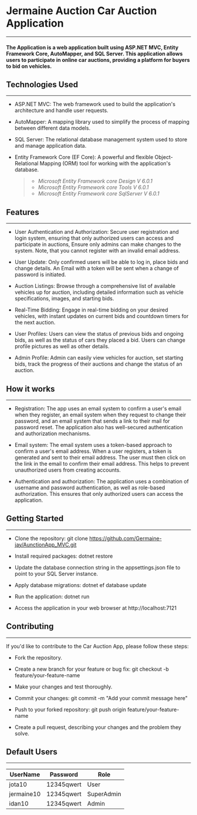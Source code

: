 # Jermaine Auction Car Auction Application
____
#### The Application is a web application built using ASP.NET MVC, Entity Framework Core, AutoMapper, and SQL Server. This application allows users to participate in online car auctions, providing a platform for buyers to bid on vehicles.


## Technologies Used
____
* ASP.NET MVC: The web framework used to build the application's architecture and handle user requests.

* AutoMapper: A mapping library used to simplify the process of mapping between different data models.

* SQL Server: The relational database management system used to store and manage application data.
  
* Entity Framework Core (EF Core): A powerful and flexible Object-Relational Mapping (ORM) tool for working with the application's database.
  > - *Microsoft Entity Framework core Design V 6.0.1*
  > - *Microsoft Entity Framework core Tools V 6.0.1*
  > - *Microsoft Entity Framework core SqlServer V 6.0.1*


## Features
____
* User Authentication and Authorization: Secure user registration and login system, ensuring that only authorized users can access and participate in auctions,
  Ensure only admins can make changes to the system. Note, that you cannot register with an invalid email address.

* User Update: Only confirmed users will be able to log in, place bids and change details. An Email with a token will be sent when a change of password is initiated.

* Auction Listings: Browse through a comprehensive list of available vehicles up for auction, including detailed information such as vehicle specifications, images, and starting bids.

* Real-Time Bidding: Engage in real-time bidding on your desired vehicles, with instant updates on current bids and countdown timers for the next auction.

* User Profiles: Users can view the status of previous bids and ongoing bids, as well as the status of cars they placed a bid. Users can change profile pictures as well as other details.

* Admin Profile: Admin can easily view vehicles for auction, set starting bids, track the progress of their auctions and change the status of an auction.

## How it works
_____
* Registration: The app uses an email system to confirm a user's email when they register, an email system when they request to change their password, and an email system that sends a link to their mail for password reset. The application also has well-secured authentication and authorization mechanisms.
  
* Email system: The email system uses a token-based approach to confirm a user's email address. When a user registers, a token is generated and sent to their email address. The user must then click on the link in the email to confirm their email address. This helps to prevent unauthorized users from creating accounts.
  
* Authentication and authorization: The application uses a combination of username and password authentication, as well as role-based authorization. This ensures that only authorized users can access the application.

## Getting Started
_____
* Clone the repository: git clone https://github.com/Germaine-jay/AunctionApp_MVC.git

* Install required packages: dotnet restore

* Update the database connection string in the appsettings.json file to point to your SQL Server instance.

* Apply database migrations: dotnet ef database update

* Run the application: dotnet run

* Access the application in your web browser at http://localhost:7121


## Contributing
_____
If you'd like to contribute to the Car Auction App, please follow these steps:

* Fork the repository.

* Create a new branch for your feature or bug fix: git checkout -b feature/your-feature-name

* Make your changes and test thoroughly.

* Commit your changes: git commit -m "Add your commit message here"

* Push to your forked repository: git push origin feature/your-feature-name

* Create a pull request, describing your changes and the problem they solve.

## Default Users
___
| UserName   | Password   | Role       |
| ---------- | ---------- | ---------- |
| jota10     | 12345qwert | User       |
| jermaine10 | 12345qwert | SuperAdmin |
| idan10     | 12345qwert | Admin      |  

